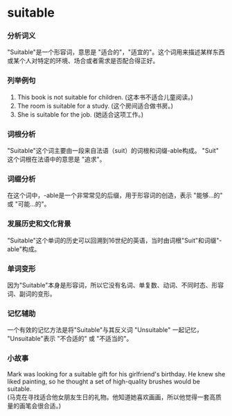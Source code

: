# suitable

### 分析词义

  

"Suitable"是一个形容词，意思是 "适合的"，"适宜的"。这个词用来描述某样东西或某个人对特定的环境、场合或者需求是否配合得正好。

  

### 列举例句

  

1.  This book is not suitable for children. (这本书不适合儿童阅读。)
2.  The room is suitable for a study. (这个房间适合做书房。)
3.  She is suitable for the job. (她适合这项工作。)

  

### 词根分析

  

"Suitable"这个词主要由一段来自法语（suit）的词根和词缀-able构成。 "Suit" 这个词根在法语中的意思是 "追求"。

  

### 词缀分析

  

在这个词中，-able是一个非常常见的后缀，用于形容词的创造，表示 "能够...的" 或 "可能...的"。

  

### 发展历史和文化背景

  

"Suitable"这个单词的历史可以回溯到16世纪的英语，当时由词根"Suit"和词缀"-able"构成。

  

### 单词变形

  

因为"Suitable"本身是形容词，所以它没有名词、单复数、动词、不同时态、形容词、副词的变形。

  

### 记忆辅助

  

一个有效的记忆方法是将"Suitable"与其反义词 "Unsuitable" 一起记忆， "Unsuitable"表示 "不合适的" 或 "不适当的"。

  

### 小故事

  

Mark was looking for a suitable gift for his girlfriend's birthday. He knew she liked painting, so he thought a set of high-quality brushes would be suitable.  
(马克在寻找适合他女朋友生日的礼物。他知道她喜欢画画，所以他觉得一套高质量的画笔会很合适。)
